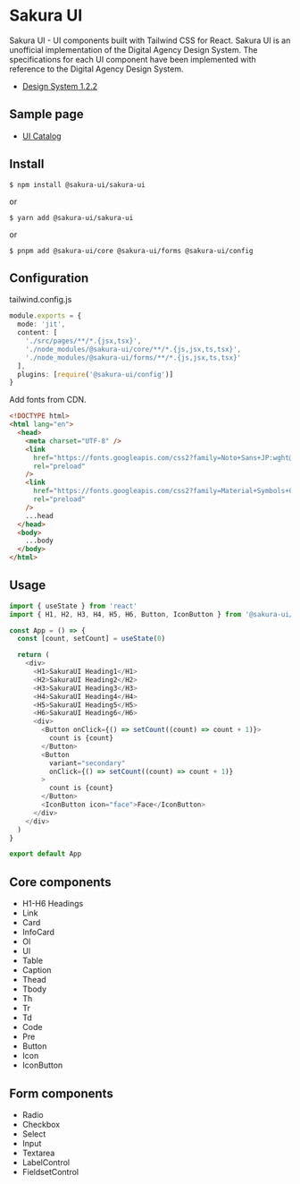 # Sakura UI
Sakura UI - UI components built with Tailwind CSS for React. Sakura UI is an unofficial implementation of the Digital Agency Design System. The specifications for each UI component have been implemented with reference to the Digital Agency Design System.

- [Design System 1.2.2](https://www.figma.com/community/file/1172530831489802410)

## Sample page

- [UI Catalog](https://glassonion1.github.io/sakura-ui/)

## Install
```
$ npm install @sakura-ui/sakura-ui
```
or
```
$ yarn add @sakura-ui/sakura-ui
```
or
```
$ pnpm add @sakura-ui/core @sakura-ui/forms @sakura-ui/config
```

## Configuration
tailwind.config.js
```ts
module.exports = {
  mode: 'jit',
  content: [
    './src/pages/**/*.{jsx,tsx}',
    './node_modules/@sakura-ui/core/**/*.{js,jsx,ts,tsx}',
    './node_modules/@sakura-ui/forms/**/*.{js,jsx,ts,tsx}'
  ],
  plugins: [require('@sakura-ui/config')]
}
```

Add fonts from CDN.
```html
<!DOCTYPE html>
<html lang="en">
  <head>
    <meta charset="UTF-8" />
    <link
      href="https://fonts.googleapis.com/css2?family=Noto+Sans+JP:wght@100;200;300;400;500;600;700&display=swap"
      rel="preload"
    />
    <link
      href="https://fonts.googleapis.com/css2?family=Material+Symbols+Outlined:wght@100;200;300;400;500;600;700&display=swap"
      rel="preload"
    />
    ...head
  </head>
  <body>
    ...body
  </body>
</html>
```


## Usage
```ts
import { useState } from 'react'
import { H1, H2, H3, H4, H5, H6, Button, IconButton } from '@sakura-ui/core'

const App = () => {
  const [count, setCount] = useState(0)

  return (
    <div>
      <H1>SakuraUI Heading1</H1>
      <H2>SakuraUI Heading2</H2>
      <H3>SakuraUI Heading3</H3>
      <H4>SakuraUI Heading4</H4>
      <H5>SakuraUI Heading5</H5>
      <H6>SakuraUI Heading6</H6>
      <div>
        <Button onClick={() => setCount((count) => count + 1)}>
          count is {count}
        </Button>
        <Button
          variant="secondary"
          onClick={() => setCount((count) => count + 1)}
        >
          count is {count}
        </Button>
        <IconButton icon="face">Face</IconButton>
      </div>
    </div>
  )
}

export default App
```

## Core components
- H1-H6 Headings
- Link
- Card
- InfoCard
- Ol
- Ul
- Table
- Caption
- Thead
- Tbody
- Th
- Tr
- Td
- Code
- Pre
- Button
- Icon
- IconButton

## Form components
- Radio
- Checkbox
- Select
- Input
- Textarea
- LabelControl
- FieldsetControl
